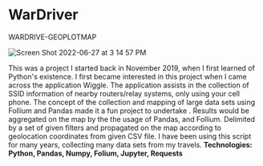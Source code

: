 # WarDriver
WARDRIVE-GEOPLOTMAP

![Screen Shot 2022-06-27 at 3 14 57 PM](https://user-images.githubusercontent.com/67171052/176049577-c61015b4-9663-4cef-9cb6-86f548e270be.png)


This was a project I started back in November 2019, when I first learned of Python's existence. I first became interested in this project when I came across the application Wiggle. The application assists in the collection of SSID information of nearby routers/relay systems, only using your cell phone.
The concept of the collection and mapping of large data sets using Follium and Pandas made it a fun project to undertake . Results would be aggregated on the map by the the usage of Pandas, and Follium. Delimited by a set of given filters and propagated on the map according to geolocation coordinates from given CSV file. I have been using this script for many years, collecting many data sets from my travels.
**Technologies:			
            Python,
            Pandas,
            Numpy,
            Folium,
            Jupyter,
            Requests**
